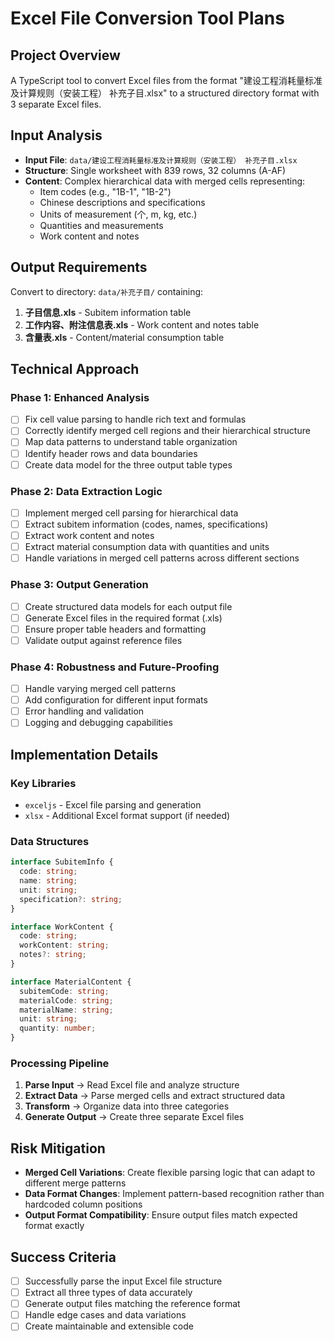 # Excel File Conversion Tool Plans

## Project Overview

A TypeScript tool to convert Excel files from the format "建设工程消耗量标准及计算规则（安装工程） 补充子目.xlsx" to a structured directory format with 3 separate Excel files.

## Input Analysis

- **Input File**: `data/建设工程消耗量标准及计算规则（安装工程） 补充子目.xlsx`
- **Structure**: Single worksheet with 839 rows, 32 columns (A-AF)
- **Content**: Complex hierarchical data with merged cells representing:
  - Item codes (e.g., "1B-1", "1B-2")
  - Chinese descriptions and specifications
  - Units of measurement (个, m, kg, etc.)
  - Quantities and measurements
  - Work content and notes

## Output Requirements

Convert to directory: `data/补充子目/` containing:

1. **子目信息.xls** - Subitem information table
2. **工作内容、附注信息表.xls** - Work content and notes table
3. **含量表.xls** - Content/material consumption table

## Technical Approach

### Phase 1: Enhanced Analysis

- [ ] Fix cell value parsing to handle rich text and formulas
- [ ] Correctly identify merged cell regions and their hierarchical structure
- [ ] Map data patterns to understand table organization
- [ ] Identify header rows and data boundaries
- [ ] Create data model for the three output table types

### Phase 2: Data Extraction Logic

- [ ] Implement merged cell parsing for hierarchical data
- [ ] Extract subitem information (codes, names, specifications)
- [ ] Extract work content and notes
- [ ] Extract material consumption data with quantities and units
- [ ] Handle variations in merged cell patterns across different sections

### Phase 3: Output Generation

- [ ] Create structured data models for each output file
- [ ] Generate Excel files in the required format (.xls)
- [ ] Ensure proper table headers and formatting
- [ ] Validate output against reference files

### Phase 4: Robustness and Future-Proofing

- [ ] Handle varying merged cell patterns
- [ ] Add configuration for different input formats
- [ ] Error handling and validation
- [ ] Logging and debugging capabilities

## Implementation Details

### Key Libraries

- `exceljs` - Excel file parsing and generation
- `xlsx` - Additional Excel format support (if needed)

### Data Structures

```typescript
interface SubitemInfo {
  code: string;
  name: string;
  unit: string;
  specification?: string;
}

interface WorkContent {
  code: string;
  workContent: string;
  notes?: string;
}

interface MaterialContent {
  subitemCode: string;
  materialCode: string;
  materialName: string;
  unit: string;
  quantity: number;
}
```

### Processing Pipeline

1. **Parse Input** → Read Excel file and analyze structure
2. **Extract Data** → Parse merged cells and extract structured data
3. **Transform** → Organize data into three categories
4. **Generate Output** → Create three separate Excel files

## Risk Mitigation

- **Merged Cell Variations**: Create flexible parsing logic that can adapt to different merge patterns
- **Data Format Changes**: Implement pattern-based recognition rather than hardcoded column positions
- **Output Format Compatibility**: Ensure output files match expected format exactly

## Success Criteria

- [ ] Successfully parse the input Excel file structure
- [ ] Extract all three types of data accurately
- [ ] Generate output files matching the reference format
- [ ] Handle edge cases and data variations
- [ ] Create maintainable and extensible code
